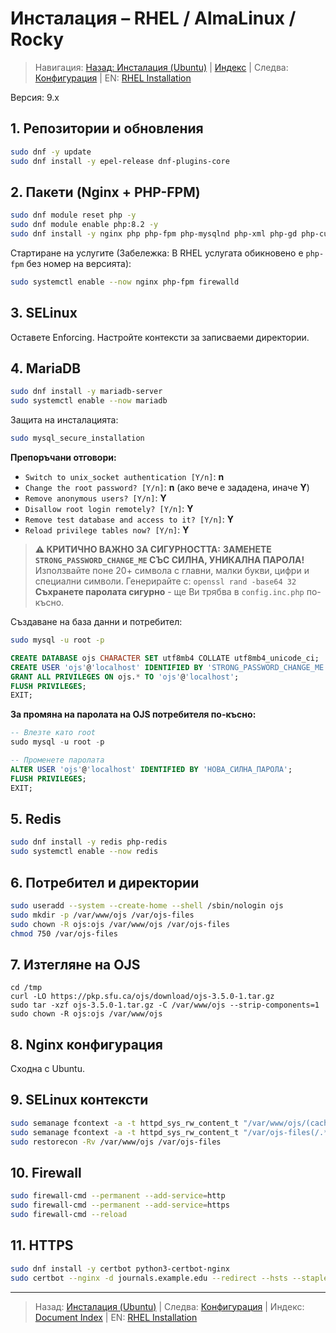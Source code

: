 # Инсталация – RHEL / AlmaLinux / Rocky

> Навигация: [Назад: Инсталация (Ubuntu)](install-ubuntu.md) | [Индекс](../../README.md#reading-order-document-index) | Следва: [Конфигурация](configuration.md) | EN: [RHEL Installation](../en/install-rhel.md)

Версия: 9.x

## 1. Репозитории и обновления
```bash
sudo dnf -y update
sudo dnf install -y epel-release dnf-plugins-core
```

## 2. Пакети (Nginx + PHP-FPM)
```bash
sudo dnf module reset php -y
sudo dnf module enable php:8.2 -y
sudo dnf install -y nginx php php-fpm php-mysqlnd php-xml php-gd php-curl php-mbstring php-zip php-intl php-ldap php-imagick php-json php-opcache php-bcmath php-gmp policycoreutils-python-utils firewalld
```
Стартиране на услугите (Забележка: В RHEL услугата обикновено е `php-fpm` без номер на версията):
```bash
sudo systemctl enable --now nginx php-fpm firewalld
```

## 3. SELinux
Оставете Enforcing. Настройте контексти за записваеми директории.

## 4. MariaDB
```bash
sudo dnf install -y mariadb-server
sudo systemctl enable --now mariadb
```

Защита на инсталацията:
```bash
sudo mysql_secure_installation
```
**Препоръчани отговори:**
- `Switch to unix_socket authentication [Y/n]`: **n**
- `Change the root password? [Y/n]`: **n** (ако вече е зададена, иначе **Y**)
- `Remove anonymous users? [Y/n]`: **Y**
- `Disallow root login remotely? [Y/n]`: **Y**
- `Remove test database and access to it? [Y/n]`: **Y**
- `Reload privilege tables now? [Y/n]`: **Y**

> **⚠️ КРИТИЧНО ВАЖНО ЗА СИГУРНОСТТА:**
> **ЗАМЕНЕТЕ `STRONG_PASSWORD_CHANGE_ME` СЪС СИЛНА, УНИКАЛНА ПАРОЛА!**
> Използвайте поне 20+ символа с главни, малки букви, цифри и специални символи.
> Генерирайте с: `openssl rand -base64 32`
> **Съхранете паролата сигурно** - ще Ви трябва в `config.inc.php` по-късно.

Създаване на база данни и потребител:
```bash
sudo mysql -u root -p
```
```sql
CREATE DATABASE ojs CHARACTER SET utf8mb4 COLLATE utf8mb4_unicode_ci;
CREATE USER 'ojs'@'localhost' IDENTIFIED BY 'STRONG_PASSWORD_CHANGE_ME';
GRANT ALL PRIVILEGES ON ojs.* TO 'ojs'@'localhost';
FLUSH PRIVILEGES;
EXIT;
```

**За промяна на паролата на OJS потребителя по-късно:**
```sql
-- Влезте като root
sudo mysql -u root -p

-- Променете паролата
ALTER USER 'ojs'@'localhost' IDENTIFIED BY 'НОВА_СИЛНА_ПАРОЛА';
FLUSH PRIVILEGES;
EXIT;
```

## 5. Redis
```bash
sudo dnf install -y redis php-redis
sudo systemctl enable --now redis
```

## 6. Потребител и директории
```bash
sudo useradd --system --create-home --shell /sbin/nologin ojs
sudo mkdir -p /var/www/ojs /var/ojs-files
sudo chown -R ojs:ojs /var/www/ojs /var/ojs-files
chmod 750 /var/ojs-files
```

## 7. Изтегляне на OJS
```
cd /tmp
curl -LO https://pkp.sfu.ca/ojs/download/ojs-3.5.0-1.tar.gz
sudo tar -xzf ojs-3.5.0-1.tar.gz -C /var/www/ojs --strip-components=1
sudo chown -R ojs:ojs /var/www/ojs
```

## 8. Nginx конфигурация
Сходна с Ubuntu.

## 9. SELinux контексти
```bash
sudo semanage fcontext -a -t httpd_sys_rw_content_t "/var/www/ojs/(cache|public|plugins)(/.*)?"
sudo semanage fcontext -a -t httpd_sys_rw_content_t "/var/ojs-files(/.*)?"
sudo restorecon -Rv /var/www/ojs /var/ojs-files
```

## 10. Firewall
```bash
sudo firewall-cmd --permanent --add-service=http
sudo firewall-cmd --permanent --add-service=https
sudo firewall-cmd --reload
```

## 11. HTTPS
```bash
sudo dnf install -y certbot python3-certbot-nginx
sudo certbot --nginx -d journals.example.edu --redirect --hsts --staple-ocsp --email admin@example.edu --agree-tos --no-eff-email
```

---
> Назад: [Инсталация (Ubuntu)](install-ubuntu.md) | Следва: [Конфигурация](configuration.md) | Индекс: [Document Index](../../README.md#reading-order-document-index) | EN: [RHEL Installation](../en/install-rhel.md)
